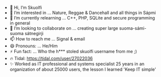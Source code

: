 - 👋 Hi, I’m Skuolfi
- 👀 I’m interested in ... Nature, Reggae & Dancehall and all things in Sápmi
- 🌱 I’m currently relearning ... C++, PHP, SQLite and secure programming in general 
- 💞️ I’m looking to collaborate on ... creating super large suoma-sámi-suoma sátnegirji
- 📫 How to reach me ... Signal & email
- 😄 Pronouns: ... He/Him
- ⚡ Fun fact: ... Who the h*** stoled skuolfi username from me ;)
- 🔥 Tidal: https://tidal.com/user/27022036
- ✨ Worked as IT professional and systems specialist 25 years in an organization of about 25000 users, the lesson I learned 'Keep IT simple'

<!---
guovza/guovza is a ✨ special ✨ repository because its `README.md` (this file) appears on your GitHub profile.
You can click the Preview link to take a look at your changes.
--->
